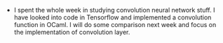 - I spent the whole week in studying convolution neural network stuff. I have looked into code in Tensorflow and implemented a convolution function in OCaml. I will do some comparison next week and focus on the implementation of convolution layer.
